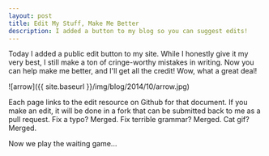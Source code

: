 ```yaml
---
layout: post
title: Edit My Stuff, Make Me Better
description: I added a button to my blog so you can suggest edits!
---
```


Today I added a public edit button to my site. While I honestly give it my very
best, I still make a ton of cringe-worthy mistakes in writing. Now you can
help make me better, and I'll get all the credit! Wow, what a great deal!

![arrow]({{ site.baseurl }}/img/blog/2014/10/arrow.jpg)

Each page links to the edit resource on Github for that document. If you make
an edit, it will be done in a fork that can be submitted back to me as a pull
request. Fix a typo? Merged. Fix terrible grammar? Merged. Cat gif? Merged.

Now we play the waiting game...
